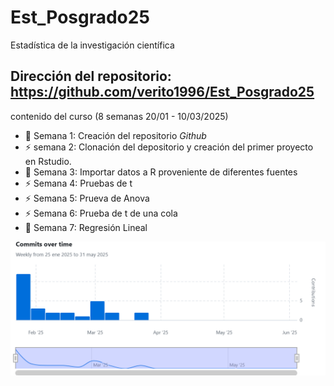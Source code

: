 # Est_Posgrado25
Estadística de la investigación científica

## Dirección del repositorio: https://github.com/verito1996/Est_Posgrado25

contenido del curso (8 semanas 20/01 - 10/03/2025)

- :dart: Semana 1: Creación del repositorio *Github*
- :zap: semana 2: Clonación del depositorio y creación del primer proyecto en Rstudio.
- :octopus: Semana 3: Importar datos a R proveniente de diferentes fuentes
- :zap: Semana 4: Pruebas de t
- :zap: Semana 5: Prueva de Anova
- :zap: Semana 6: Prueba de t de una cola 
- :dart: Semana 7: Regresión Lineal

![login](https://github.com/verito1996/Est_Posgrado25/blob/main/Commits%20over%20time_vero.png?raw=true)
